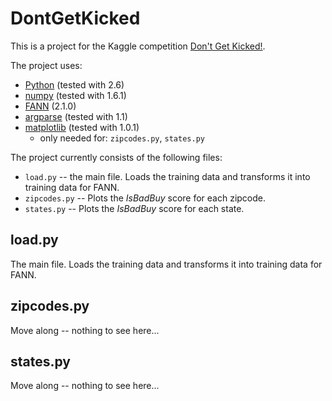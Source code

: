 # DontGetKicked
This is a project for the Kaggle competition [Don't Get Kicked!](http://www.kaggle.com/c/DontGetKicked).

The project uses:
* [Python](python.org) (tested with 2.6)
* [numpy](http://numpy.org/) (tested with 1.6.1)
* [FANN](http://leenissen.dk/fann/wp/) (2.1.0)
* [argparse](http://pypi.python.org/pypi/argparse) (tested with 1.1)
* [matplotlib](http://matplotlib.sourceforge.net) (tested with 1.0.1)
	* only needed for: `zipcodes.py`, `states.py`


The project currently consists of the following files:
* `load.py` -- the main file. Loads the training data and transforms it into training data for FANN.
* `zipcodes.py` -- Plots the _IsBadBuy_ score for each zipcode.
* `states.py` -- Plots the _IsBadBuy_ score for each state.

## load.py
The main file. Loads the training data and transforms it into training data for FANN.


## zipcodes.py
Move along -- nothing to see here...

## states.py
Move along -- nothing to see here...